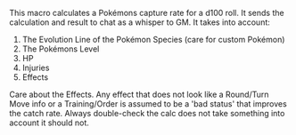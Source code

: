 This macro calculates a Pokémons capture rate for a d100 roll. It sends the calculation
and result to chat as a whisper to GM. It takes into account:

1. The Evolution Line of the Pokémon Species (care for custom Pokémon)
2. The Pokémons Level
3. HP
4. Injuries
5. Effects

Care about the Effects. Any effect that does not look like a Round/Turn Move info or a Training/Order 
is assumed to be a 'bad status' that improves the catch rate. Always double-check the calc does not
take something into account it should not.
